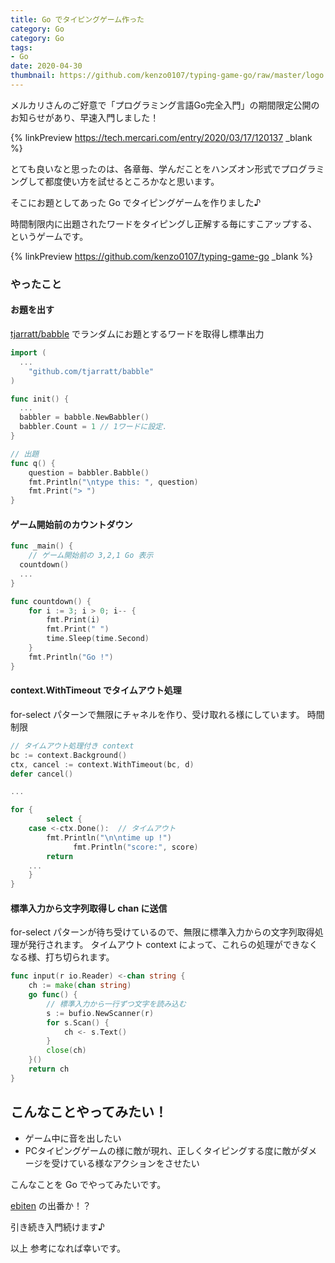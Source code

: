 ```yaml
---
title: Go でタイピングゲーム作った
category: Go
category: Go
tags:
- Go
date: 2020-04-30
thumbnail: https://github.com/kenzo0107/typing-game-go/raw/master/logo.png
---
```


メルカリさんのご好意で「プログラミング言語Go完全入門」の期間限定公開のお知らせがあり、早速入門しました！
<!-- more -->

{% linkPreview https://tech.mercari.com/entry/2020/03/17/120137 _blank %}

とても良いなと思ったのは、各章毎、学んだことをハンズオン形式でプログラミングして都度使い方を試せるところかなと思います。

そこにお題としてあった Go でタイピングゲームを作りました♪

時間制限内に出題されたワードをタイピングし正解する毎にすこアップする、というゲームです。

{% linkPreview https://github.com/kenzo0107/typing-game-go _blank %}

### やったこと

#### お題を出す

[tjarratt/babble](github.com/tjarratt/babble) でランダムにお題とするワードを取得し標準出力

```go
import (
  ...
	"github.com/tjarratt/babble"
)

func init() {
  ...
  babbler = babble.NewBabbler()
  babbler.Count = 1 // 1ワードに設定.
}

// 出題
func q() {
	question = babbler.Babble()
	fmt.Println("\ntype this: ", question)
	fmt.Print("> ")
}
```

#### ゲーム開始前のカウントダウン

```go
func _main() {
	// ゲーム開始前の 3,2,1 Go 表示
  countdown()
  ...
}

func countdown() {
	for i := 3; i > 0; i-- {
		fmt.Print(i)
		fmt.Print(" ")
		time.Sleep(time.Second)
	}
	fmt.Println("Go !")
}
```

#### context.WithTimeout でタイムアウト処理

for-select パターンで無限にチャネルを作り、受け取れる様にしています。
時間制限

```go
// タイムアウト処理付き context
bc := context.Background()
ctx, cancel := context.WithTimeout(bc, d)
defer cancel()

...

for {
		select {
    case <-ctx.Done():  // タイムアウト
        fmt.Println("\n\ntime up !")
			  fmt.Println("score:", score)
        return
    ...
    }
}
```

#### 標準入力から文字列取得し chan に送信

for-select パターンが待ち受けているので、無限に標準入力からの文字列取得処理が発行されます。
タイムアウト context によって、これらの処理ができなくなる様、打ち切られます。

```go
func input(r io.Reader) <-chan string {
	ch := make(chan string)
	go func() {
		// 標準入力から一行ずつ文字を読み込む
		s := bufio.NewScanner(r)
		for s.Scan() {
			ch <- s.Text()
		}
		close(ch)
	}()
	return ch
}
```

## こんなことやってみたい！

* ゲーム中に音を出したい
* PCタイピングゲームの様に敵が現れ、正しくタイピングする度に敵がダメージを受けている様なアクションをさせたい

こんなことを Go でやってみたいです。

[ebiten](https://github.com/hajimehoshi/ebiten) の出番か！？

引き続き入門続けます♪

以上
参考になれば幸いです。
